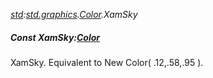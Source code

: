 _[std](../../modules/std/std-module.md):[std.graphics](../../modules/std/std-graphics.md).[Color](../../modules/std/std-graphics-color.md).XamSky_
##### Const XamSky:[Color](../../modules/std/std-graphics-color.md)
XamSky. Equivalent to New Color( .12,.58,.95 ).
